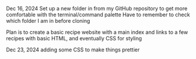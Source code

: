 Dec 16, 2024
Set up a new folder in from my GitHub repository to get more comfortable with the terminal/command palette
Have to remember to check which folder I am in before cloning

Plan is to create a basic recipe website with a main index and links to a few recipes with basic HTML, and eventually CSS for styling

Dec 23, 2024
adding some CSS to make things prettier